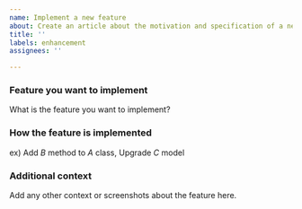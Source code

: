 ```yaml
---
name: Implement a new feature
about: Create an article about the motivation and specification of a new feature
title: ''
labels: enhancement
assignees: ''

---
```


### Feature you want to implement
What is the feature you want to implement?

### How the feature is implemented
ex) Add *B* method to *A* class, Upgrade *C* model

### Additional context
Add any other context or screenshots about the feature here.
